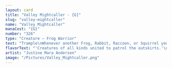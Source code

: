 ```yaml
---
layout: card
title: "Valley Mightcaller - {G}"
slug: "valley-mightcaller"
name: "Valley Mightcaller"
manaCost: "{G}"
number: "326"
type: "Creature — Frog Warrior"
text: "Trample\nWhenever another Frog, Rabbit, Raccoon, or Squirrel you control enters, put a +1/+1 counter on this creature."
flavorText: "'Creatures of all kinds united to patrol the outskirts.'\n—*Wake of the Beasts*"
artist: "Justine Mara Andersen"
image: "/Pictures/Valley_Mightcaller.png"
---
```


